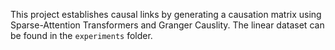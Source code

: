 This project establishes causal links by generating a causation matrix using Sparse-Attention Transformers and Granger Causlity. The linear dataset can be found in the ```experiments``` folder.

